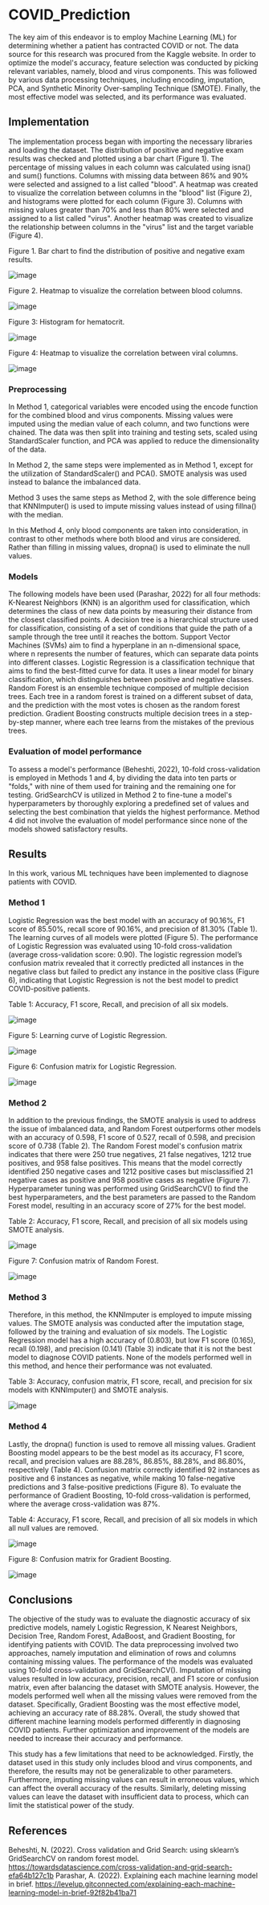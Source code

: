 # COVID_Prediction

The key aim of this endeavor is to employ Machine Learning (ML) for determining whether a patient has contracted COVID or not. The data source for this research was procured from the Kaggle website. In order to optimize the model's accuracy, feature selection was conducted by picking relevant variables, namely, blood and virus components. This was followed by various data processing techniques, including encoding, imputation, PCA, and Synthetic Minority Over-sampling Technique (SMOTE). Finally, the most effective model was selected, and its performance was evaluated.

## Implementation

The implementation process began with importing the necessary libraries and loading the dataset. The distribution of positive and negative exam results was checked and plotted using a bar chart (Figure 1). The percentage of missing values in each column was calculated using isna() and sum() functions. Columns with missing data between 86% and 90% were selected and assigned to a list called "blood". A heatmap was created to visualize the correlation between columns in the "blood" list (Figure 2), and histograms were plotted for each column (Figure 3). Columns with missing values greater than 70% and less than 80% were selected and assigned to a list called "virus". Another heatmap was created to visualize the relationship between columns in the "virus" list and the target variable (Figure 4).

Figure 1. Bar chart to find the distribution of positive and negative exam results.

![image](https://github.com/user-attachments/assets/9cdec19b-5bcf-470b-acc8-12daf30cbc85)


Figure 2. Heatmap to visualize the correlation between blood columns.

![image](https://github.com/user-attachments/assets/8abad7d9-1a3a-4d17-836e-52fb6a2983ea)


Figure 3: Histogram for hematocrit.

![image](https://github.com/user-attachments/assets/5ef8a93c-af63-4abc-9206-dbae35a01796)


Figure 4: Heatmap to visualize the correlation between viral columns.

![image](https://github.com/user-attachments/assets/5dc0f836-3718-4400-9614-8cdedc574ece)


### Preprocessing

In Method 1, categorical variables were encoded using the encode function for the combined blood and virus components. Missing values were imputed using the median value of each column, and two functions were chained. The data was then split into training and testing sets, scaled using StandardScaler function, and PCA was applied to reduce the dimensionality of the data.

In Method 2, the same steps were implemented as in Method 1, except for the utilization of StandardScaler() and PCA(). SMOTE analysis was used instead to balance the imbalanced data.

Method 3 uses the same steps as Method 2, with the sole difference being that KNNImputer() is used to impute missing values instead of using fillna() with the median.

In this Method 4, only blood components are taken into consideration, in contrast to other methods where both blood and virus are considered. Rather than filling in missing values, dropna() is used to eliminate the null values.


### Models

The following models have been used (Parashar, 2022) for all four methods: K-Nearest Neighbors (KNN) is an algorithm used for classification, which determines the class of new data points by measuring their distance from the closest classified points. A decision tree is a hierarchical structure used for classification, consisting of a set of conditions that guide the path of a sample through the tree until it reaches the bottom. Support Vector Machines (SVMs) aim to find a hyperplane in an n-dimensional space, where n represents the number of features, which can separate data points into different classes. Logistic Regression is a classification technique that aims to find the best-fitted curve for data. It uses a linear model for binary classification, which distinguishes between positive and negative classes. Random Forest is an ensemble technique composed of multiple decision trees. Each tree in a random forest is trained on a different subset of data, and the prediction with the most votes is chosen as the random forest prediction. Gradient Boosting constructs multiple decision trees in a step-by-step manner, where each tree learns from the mistakes of the previous trees.


### Evaluation of model performance

To assess a model's performance (Beheshti, 2022), 10-fold cross-validation is employed in Methods 1 and 4, by dividing the data into ten parts or "folds," with nine of them used for training and the remaining one for testing. GridSearchCV is utilized in Method 2 to fine-tune a model's hyperparameters by thoroughly exploring a predefined set of values and selecting the best combination that yields the highest performance. Method 4 did not involve the evaluation of model performance since none of the models showed satisfactory results.


## Results

In this work, various ML techniques have been implemented to diagnose patients with COVID.

### Method 1

Logistic Regression was the best model with an accuracy of 90.16%, F1 score of 85.50%, recall score of 90.16%, and precision of 81.30% (Table 1). The learning curves of all models were plotted (Figure 5). The performance of Logistic Regression was evaluated using 10-fold cross-validation (average cross-validation score: 0.90). The logistic regression model’s confusion matrix revealed that it correctly predicted all instances in the negative class but failed to predict any instance in the positive class (Figure 6), indicating that Logistic Regression is not the best model to predict COVID-positive patients.

Table 1: Accuracy, F1 score, Recall, and precision of all six models.

![image](https://github.com/user-attachments/assets/af7fdbf8-6a4b-4895-8777-265666e68c1e)

Figure 5: Learning curve of Logistic Regression.

![image](https://github.com/user-attachments/assets/cd0c65a4-eb82-417d-a5df-b1a7f871a799)


Figure 6: Confusion matrix for Logistic Regression.

![image](https://github.com/user-attachments/assets/35586d8d-4245-474c-a1d0-95baef9160bb)


### Method 2

In addition to the previous findings, the SMOTE analysis is used to address the issue of imbalanced data, and Random Forest outperforms other models with an accuracy of 0.598, F1 score of 0.527, recall of 0.598, and precision score of 0.738 (Table 2). The Random Forest model's confusion matrix indicates that there were 250 true negatives, 21 false negatives, 1212 true positives, and 958 false positives. This means that the model correctly identified 250 negative cases and 1212 positive cases but misclassified 21 negative cases as positive and 958 positive cases as negative (Figure 7). Hyperparameter tuning was performed using GridSearchCV() to find the best hyperparameters, and the best parameters are passed to the Random Forest model, resulting in an accuracy score of 27% for the best model.


Table 2: Accuracy, F1 score, Recall, and precision of all six models using SMOTE analysis.

![image](https://github.com/user-attachments/assets/1cd9e734-6bbb-48c5-8670-d0b3bbca9ce6)


Figure 7: Confusion matrix of Random Forest.

![image](https://github.com/user-attachments/assets/caba97cf-0f64-4888-8141-ca6fbeaa37b0)


### Method 3

Therefore, in this method, the KNNImputer is employed to impute missing values. The SMOTE analysis was conducted after the imputation stage, followed by the training and evaluation of six models. The Logistic Regression model has a high accuracy of (0.803), but low F1 score (0.165), recall (0.198), and precision (0.141) (Table 3) indicate that it is not the best model to diagnose COVID patients. None of the models performed well in this method, and hence their performance was not evaluated.

Table 3: Accuracy, confusion matrix, F1 score, recall, and precision for six models with KNNImputer() and SMOTE analysis.

![image](https://github.com/user-attachments/assets/6762c4b9-9479-4942-947d-2fb16563ad4c)


### Method 4

Lastly, the dropna() function is used to remove all missing values. Gradient Boosting model appears to be the best model as its accuracy, F1 score, recall, and precision values are 88.28%, 86.85%, 88.28%, and 86.80%, respectively (Table 4). Confusion matrix correctly identified 92 instances as positive and 6 instances as negative, while making 10 false-negative predictions and 3 false-positive predictions (Figure 8). To evaluate the performance of Gradient Boosting, 10-fold cross-validation is performed, where the average cross-validation was 87%.

Table 4: Accuracy, F1 score, Recall, and precision of all six models in which all null values are removed.

![image](https://github.com/user-attachments/assets/6d20540d-2692-413b-b1de-fed01b93512d)


Figure 8: Confusion matrix for Gradient Boosting.

![image](https://github.com/user-attachments/assets/9b586bdb-54bd-49a2-bb00-2ff8190cd380)


## Conclusions

The objective of the study was to evaluate the diagnostic accuracy of six predictive models, namely Logistic Regression, K Nearest Neighbors, Decision Tree, Random Forest, AdaBoost, and Gradient Boosting, for identifying patients with COVID. The data preprocessing involved two approaches, namely imputation and elimination of rows and columns containing missing values. The performance of the models was evaluated using 10-fold cross-validation and GridSearchCV(). Imputation of missing values resulted in low accuracy, precision, recall, and F1 score or confusion matrix, even after balancing the dataset with SMOTE analysis. However, the models performed well when all the missing values were removed from the dataset. Specifically, Gradient Boosting was the most effective model, achieving an accuracy rate of 88.28%. Overall, the study showed that different machine learning models performed differently in diagnosing COVID patients. Further optimization and improvement of the models are needed to increase their accuracy and performance.

This study has a few limitations that need to be acknowledged. Firstly, the dataset used in this study only includes blood and virus components, and therefore, the results may not be generalizable to other parameters. Furthermore, imputing missing values can result in erroneous values, which can affect the overall accuracy of the results. Similarly, deleting missing values can leave the dataset with insufficient data to process, which can limit the statistical power of the study.


## References
Beheshti, N. (2022). Cross validation and Grid Search: using sklearn’s GridSearchCV on random forest model. https://towardsdatascience.com/cross-validation-and-grid-search-efa64b127c1b
Parashar, A. (2022). Explaining each machine learning model in brief. https://levelup.gitconnected.com/explaining-each-machine-learning-model-in-brief-92f82b41ba71
